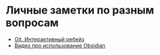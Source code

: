 # Личные заметки по разным вопросам

* [Git. Интерактивный ребейз](interactive_rebase.md)
* [Видео про использование Obsidian](Productivity-Zettelkasten-in-Obsidian.md)
